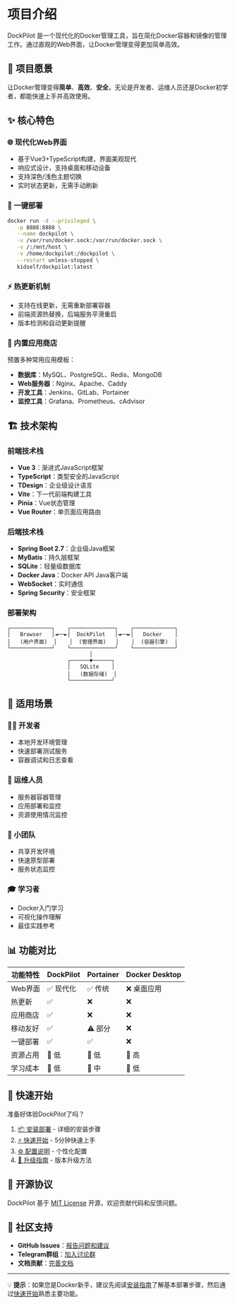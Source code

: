 # 项目介绍

DockPilot 是一个现代化的Docker管理工具，旨在简化Docker容器和镜像的管理工作。通过直观的Web界面，让Docker管理变得更加简单高效。

## 🎯 项目愿景

让Docker管理变得**简单**、**高效**、**安全**，无论是开发者、运维人员还是Docker初学者，都能快速上手并高效使用。

## ✨ 核心特色

### 🌐 现代化Web界面
- 基于Vue3+TypeScript构建，界面美观现代
- 响应式设计，支持桌面和移动设备
- 支持深色/浅色主题切换
- 实时状态更新，无需手动刷新

### 🚀 一键部署
```bash
docker run -d --privileged \
   -p 8888:8888 \
   --name dockpilot \
   -v /var/run/docker.sock:/var/run/docker.sock \
   -v /:/mnt/host \
   -v /home/dockpilot:/dockpilot \
   --restart unless-stopped \
   kidself/dockpilot:latest
```

### ⚡ 热更新机制
- 支持在线更新，无需重新部署容器
- 前端资源热替换，后端服务平滑重启
- 版本检测和自动更新提醒

### 🏪 内置应用商店
预置多种常用应用模板：
- **数据库**：MySQL、PostgreSQL、Redis、MongoDB
- **Web服务器**：Nginx、Apache、Caddy
- **开发工具**：Jenkins、GitLab、Portainer
- **监控工具**：Grafana、Prometheus、cAdvisor

## 🏗️ 技术架构

### 前端技术栈
- **Vue 3**：渐进式JavaScript框架
- **TypeScript**：类型安全的JavaScript
- **TDesign**：企业级设计语言
- **Vite**：下一代前端构建工具
- **Pinia**：Vue状态管理
- **Vue Router**：单页面应用路由

### 后端技术栈
- **Spring Boot 2.7**：企业级Java框架
- **MyBatis**：持久层框架
- **SQLite**：轻量级数据库
- **Docker Java**：Docker API Java客户端
- **WebSocket**：实时通信
- **Spring Security**：安全框架

### 部署架构
```
┌─────────────┐    ┌──────────────┐    ┌─────────────┐
│   Browser   │◄──►│  DockPilot   │◄──►│   Docker    │
│   (用户界面)  │    │  (管理界面)   │    │  (容器引擎)  │
└─────────────┘    └──────────────┘    └─────────────┘
                          │
                   ┌──────▼──────┐
                   │   SQLite    │
                   │   (数据存储)  │
                   └─────────────┘
```

## 🎯 适用场景

### 👨‍💻 开发者
- 本地开发环境管理
- 快速部署测试服务
- 容器调试和日志查看

### 🔧 运维人员
- 服务器容器管理
- 应用部署和监控
- 资源使用情况监控

### 🏢 小团队
- 共享开发环境
- 快速原型部署
- 服务状态监控

### 🎓 学习者
- Docker入门学习
- 可视化操作理解
- 最佳实践参考

## 📊 功能对比

| 功能特性 | DockPilot | Portainer | Docker Desktop |
|---------|-----------|-----------|----------------|
| Web界面 | ✅ 现代化 | ✅ 传统 | ❌ 桌面应用 |
| 热更新 | ✅ | ❌ | ❌ |
| 应用商店 | ✅ | ❌ | ❌ |
| 移动友好 | ✅ | ⚠️ 部分 | ❌ |
| 一键部署 | ✅ | ✅ | ❌ |
| 资源占用 | 💚 低 | 💚 低 | 🔴 高 |
| 学习成本 | 💚 低 | 💛 中 | 💚 低 |

## 🚀 快速开始

准备好体验DockPilot了吗？

1. [📦 安装部署](./installation.md) - 详细的安装步骤
2. [⚡ 快速开始](./quick-start.md) - 5分钟快速上手
3. [⚙️ 配置说明](./configuration.md) - 个性化配置
4. [🔄 升级指南](./upgrade.md) - 版本升级方法

## 📝 开源协议

DockPilot 基于 [MIT License](https://github.com/your-username/dockpilot/blob/main/LICENSE) 开源，欢迎贡献代码和反馈问题。

## 🤝 社区支持

- **GitHub Issues**：[报告问题和建议](https://github.com/your-username/dockpilot/issues)
- **Telegram群组**：[加入讨论群](https://t.me/dockpilot)
- **文档贡献**：[完善文档](https://github.com/your-username/dockpilot-docs)

---

💡 **提示**：如果您是Docker新手，建议先阅读[安装指南](./installation.md)了解基本部署步骤，然后通过[快速开始](./quick-start.md)熟悉主要功能。 